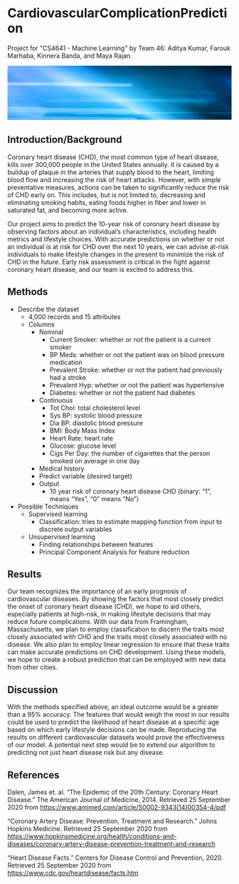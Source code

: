 # CardiovascularComplicationPrediction
Project for "CS4641 - Machine Learning" by Team 46: Aditya Kumar, Farouk Marhaba, Kinnera Banda, and Maya Rajan.

![summary figure](./images/randomBanner.jpg)

## Introduction/Background
Coronary heart disease (CHD), the most common type of heart disease, kills over 300,000 people in the United States annually. It is caused by a buildup of plaque in the arteries that supply blood to the heart, limiting blood flow and increasing the risk of heart attacks. However, with simple preventative measures, actions can be taken to significantly reduce the risk of CHD early on. This includes, but is not limited to, decreasing and eliminating smoking habits, eating foods higher in fiber and lower in saturated fat, and becoming more active. 

Our project aims to predict the 10-year risk of coronary heart disease by observing factors about an individual’s characteristics, including health metrics and lifestyle choices. With accurate predictions on whether or not an individual is at risk for CHD over the next 10 years, we can advise at-risk individuals to make lifestyle changes in the present to minimize the risk of CHD in the future. Early risk assessment is critical in the fight against coronary heart disease, and our team is excited to address this.

## Methods
* Describe the dataset
    * 4,000 records and 15 attributes
    * Columns
        * Nominal
            * Current Smoker: whether or not the patient is a current smoker 
            * BP Meds: whether or not the patient was on blood pressure medication 
            * Prevalent Stroke: whether or not the patient had previously had a stroke 
            * Prevalent Hyp: whether or not the patient was hypertensive 
            * Diabetes: whether or not the patient had diabetes 
        * Continuous
            * Tot Chol: total cholesterol level
            * Sys BP: systolic blood pressure
            * Dia BP: diastolic blood pressure 
            * BMI: Body Mass Index
            * Heart Rate: heart rate
            * Glucose: glucose level 
            * Cigs Per Day: the number of cigarettes that the person smoked on average in one day
        * Medical history
        * Predict variable (desired target)
        * Output
            * 10 year risk of coronary heart disease CHD (binary: “1”, means “Yes”, “0” means “No”)
* Possible Techniques
    * Supervised learning
        * Classification: tries to estimate mapping function from input to discrete output variables
    * Unsupervised learning
        * Finding relationships between features 
        * Principal Component Analysis for feature reduction


## Results
Our team recognizes the importance of an early prognosis of cardiovascular diseases. By showing the factors that most closely predict the onset of coronary heart disease (CHD), we hope to aid others, especially patients at high-risk, in making lifestyle decisions that may reduce future complications. With our data from Framingham, Massachusetts, we plan to employ classification to discern the traits most closely associated with CHD and the traits most closely associated with no disease. We also plan to employ linear regression to ensure that these traits can make accurate predictions on CHD development. Using these models, we hope to create a robust prediction that can be employed with new data from other cities.

## Discussion
With the methods specified above, an ideal outcome would be a greater than a 95% accuracy. The features that would weigh the most in our results could be used to predict the likelihood of heart disease at a specific age based on which early lifestyle decisions can be made. Reproducing the results on different cardiovascular datasets would prove the effectiveness of our model. A potential next step would be to extend our algorithm to predicting not just heart disease risk but any disease. 

## References
Dalen, James et. al. “The Epidemic of the 20th Century: Coronary Heart Disease.” The American Journal of Medicine, 2014. Retrieved 25 September 2020 from https://www.amjmed.com/article/S0002-9343(14)00354-4/pdf

“Coronary Artery Disease: Prevention, Treatment and Research.” Johns Hopkins Medicine. Retrieved 25 September 2020 from https://www.hopkinsmedicine.org/health/conditions-and-diseases/coronary-artery-disease-prevention-treatment-and-research

“Heart Disease Facts.” Centers for Disease Control and Prevention, 2020. Retrieved 25 September 2020 from https://www.cdc.gov/heartdisease/facts.htm

